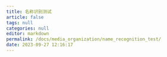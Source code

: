 ```yaml
---
title: 名称识别测试
article: false
tags: null
categories: null
editor: markdown
permalink: /docs/media_organization/name_recognition_test/
date: 2023-09-27 12:16:17
---
```

